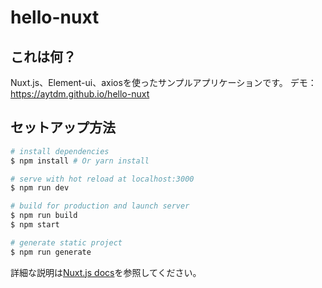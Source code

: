 # hello-nuxt

## これは何？

Nuxt.js、Element-ui、axiosを使ったサンプルアプリケーションです。
デモ： https://aytdm.github.io/hello-nuxt

## セットアップ方法

```bash
# install dependencies
$ npm install # Or yarn install

# serve with hot reload at localhost:3000
$ npm run dev

# build for production and launch server
$ npm run build
$ npm start

# generate static project
$ npm run generate
```

詳細な説明は[Nuxt.js docs](https://github.com/nuxt/nuxt.js)を参照してください。
